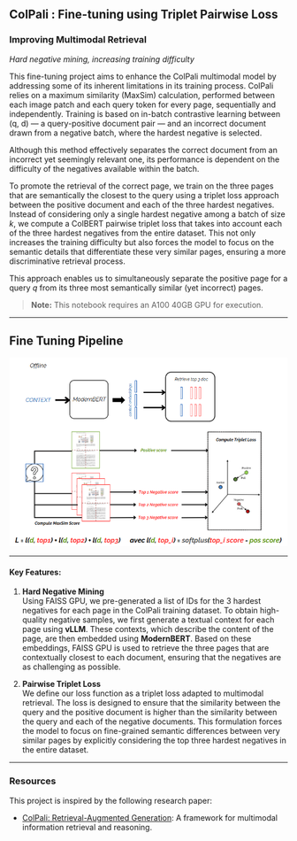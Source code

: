 ## **ColPali : Fine-tuning using Triplet Pairwise Loss**
### **Improving Multimodal Retrieval**  
*Hard negative mining, increasing training difficulty*

This fine-tuning project aims to enhance the ColPali multimodal model by addressing some of its inherent limitations in its training process. ColPali relies on a maximum similarity (MaxSim) calculation, performed between each image patch and each query token for every page, sequentially and independently. Training is based on in-batch contrastive learning between (q, d) — a query-positive document pair — and an incorrect document drawn from a negative batch, where the hardest negative is selected.

Although this method effectively separates the correct document from an incorrect yet seemingly relevant one, its performance is dependent on the difficulty of the negatives available within the batch.

To promote the retrieval of the correct page, we train on the three pages that are semantically the closest to the query using a triplet loss approach between the positive document and each of the three hardest negatives. Instead of considering only a single hardest negative among a batch of size *k*, we compute a ColBERT pairwise triplet loss that takes into account each of the three hardest negatives from the entire dataset. This not only increases the training difficulty but also forces the model to focus on the semantic details that differentiate these very similar pages, ensuring a more discriminative retrieval process.

This approach enables us to simultaneously separate the positive page for a query *q* from its three most semantically similar (yet incorrect) pages.

> **Note:** This notebook requires an A100 40GB GPU for execution.

---

## Fine Tuning Pipeline

<img src="sft_colpali.png" alt="Our Pipeline" />

---

#### **Key Features:**

1. **Hard Negative Mining**  
   Using FAISS GPU, we pre-generated a list of IDs for the 3 hardest negatives for each page in the ColPali training dataset. To obtain high-quality negative samples, we first generate a textual context for each page using **vLLM**. These contexts, which describe the content of the page, are then embedded using **ModernBERT**. Based on these embeddings, FAISS GPU is used to retrieve the three pages that are contextually closest to each document, ensuring that the negatives are as challenging as possible.

2. **Pairwise Triplet Loss**  
   We define our loss function as a triplet loss adapted to multimodal retrieval. The loss is designed to ensure that the similarity between the query and the positive document is higher than the similarity between the query and each of the negative documents. This formulation forces the model to focus on fine-grained semantic differences between very similar pages by explicitly considering the top three hardest negatives in the entire dataset.

---

### Resources

This project is inspired by the following research paper:

- [ColPali: Retrieval-Augmented Generation](https://arxiv.org/pdf/2407.01449): A framework for multimodal information retrieval and reasoning.
